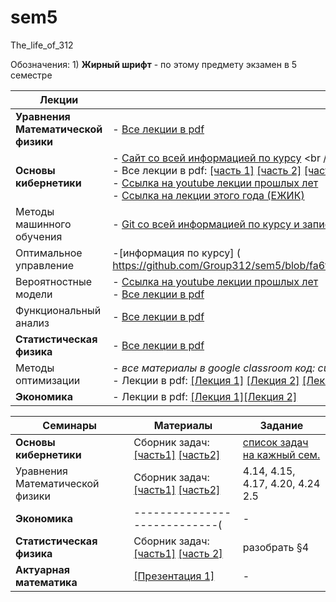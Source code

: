 # sem5
The_life_of_312

Обозначения:  1) **Жирный шрифт** - по этому предмету экзамен в 5 семестре


| Лекции  | Материалы |
| ------------- | ------------- |
| **Уравнения Математической физики**  | - [Все лекции в pdf](https://github.com/Group312/sem5/blob/76f70f386d1b84c0e4e1481fbfdbfb64c6274d3f/Urmaty_lektsii.pdf)  |
| **Основы кибернетики**  | - [Сайт со всей информацией по курсу](https://mk.cs.msu.ru/index.php/%D0%9E%D1%81%D0%BD%D0%BE%D0%B2%D1%8B_%D0%BA%D0%B8%D0%B1%D0%B5%D1%80%D0%BD%D0%B5%D1%82%D0%B8%D0%BA%D0%B8_(2-%D0%B9_%D0%BF%D0%BE%D1%82%D0%BE%D0%BA,_3_%D0%BA%D1%83%D1%80%D1%81)) <br /> - код в google classroom: c7xeepo <br /> - Все лекции в pdf: [[часть 1]](https://github.com/Group312/sem5/blob/14e0c3e6e55c1af0ab3f355da08194e3dbdd4a08/OK_Chast_1_2017_311-319.pdf) [[часть 2]](https://github.com/Group312/sem5/blob/14e0c3e6e55c1af0ab3f355da08194e3dbdd4a08/OK_Chast_2_2017_311-319.pdf) [[часть 3]](https://github.com/Group312/sem5/blob/14e0c3e6e55c1af0ab3f355da08194e3dbdd4a08/OK_Chast_3_2017_311-319.pdf)  [[часть 4]](https://github.com/Group312/sem5/blob/14e0c3e6e55c1af0ab3f355da08194e3dbdd4a08/OK_Chast_4_2017_311-319.pdf)<br /> - [Ссылка на youtube лекции прошлых лет](https://www.youtube.com/playlist?list=PLcsjsqLLSfNBAbnPh-BshH950tTYdGGmR) <br /> - [Ссылка на лекции этого года (ЕЖИК)](https://youtube.com/playlist?list=PLhe7c-LCgl4KNG5fRRKBrF-BJso-M1mdZ)| 
| Методы машинного обучения  | - [Git со всей информацией по курсу и записями лекций](https://github.com/MSU-ML-COURSE/ML-COURSE-22-23)  |
| Оптимальное управление  | -[информация по курсу] ( https://github.com/Group312/sem5/blob/fa6fed8d652e6286118038b57976d26db2c0b342/%D0%A2%D0%B5%D0%BA%D1%81%D1%82%20%D0%B8%D0%BD%D1%81%D1%82%D1%80%D1%83%D0%BA%D1%86%D0%B8%D0%B8%20%D0%B4%D0%BB%D1%8F%20%D0%BA%D1%83%D1%80%D1%81%D0%B0%20%D0%9E%D0%BF%D1%82%D0%B8%D0%BC%D0%B0%D0%BB%D1%8C%D0%BD%D0%BE%D0%B5%20%D0%A3%D0%BF%D1%80%D0%B0%D0%B2%D0%BB%D0%B5%D0%BD%D0%B8%D0%B5.pdf)  |
| Вероятностные модели  | - [Ссылка на youtube лекции прошлых лет](https://youtube.com/playlist?list=PLcsjsqLLSfNBx9exF_geaBYYWuSwNE1sI)<br /> - [Все лекции в pdf](https://github.com/Group312/sem5/blob/63dc86c6bf488e4ca974fd27905854b51396a2da/probabilistic-model-M.pdf) |
| Функциональный анализ  | - [Все лекции в pdf](https://github.com/Group312/sem5/blob/7894849c9056d792966e73c90dce8a057b541da3/40470-39397.pdf)  |
| **Статистическая физика**  | - [Все лекции в pdf](https://github.com/Group312/sem5/blob/1b391ec2ac3f99fcf8e1d3ae8654bf3be38b0aa6/2021_Lektsii_Andreev.pdf)   |
| Методы оптимизации  | - *все материалы в google classroom код: cuukui5* <br /> - Лекции в pdf: [[Лекция 1]](https://github.com/Group312/sem5/blob/ea5102a17f5ea16135c339f6b83920da91245301/OM%20lectures%20up%20to%20Sept%208%202022.pdf) [[Лекция 2]](https://github.com/Group312/sem5/blob/0dfff65798db1a8a4f282f9cdf42c2d6f0280a85/OM%20lectures%20up%20to%20Sept%2015%202022-8-14.pdf) [[Лекция 3]](https://github.com/Group312/sem5/blob/0dfff65798db1a8a4f282f9cdf42c2d6f0280a85/OM%20lectures%20up%20to%20Sept%2015%202022-15-22.pdf)|
| **Экономика**  | - Лекции в pdf: [[Лекция 1]](https://github.com/Group312/sem5/blob/92d5e7bc870c723c8130a83d13f9243193a17a1e/Lektsia_1_Predprinimatelstvo.pdf)[[Лекция 2]](https://github.com/Group312/sem5/blob/333dde79d4cce9755efe629021f4f362d93a6b31/%D0%9B%D0%B5%D0%BA%D1%86%D0%B8%D1%8F-2.-%D0%A6%D0%B5%D0%BD%D0%BE%D0%BE%D0%B1%D1%80%D0%B0%D0%B7%D0%BE%D0%B2%D0%B0%D0%BD%D0%B8%D0%B5....pdf)|

| Семинары  | Материалы | Задание |
| ------------- | -------------  | -------------  |
| **Основы кибернетики**  | Сборник задач: [[часть1]](https://github.com/Group312/sem5/blob/97079b1b0844aac94b44d57194d34d7909b7e968/%D0%97%D0%B0%D0%B4%D0%B0%D1%87%D0%B8%20%D0%B8%20%D1%83%D0%BF%D1%80%D0%B0%D0%B6%D0%BD%D0%B5%D0%BD%D0%B8%D1%8F%20%D0%BF%D0%BE%20%D0%B4%D0%B8%D1%81%D0%BA%D1%80%D0%B5%D1%82%D0%BD%D0%BE%D0%B9%20%D0%BC%D0%B0%D1%82%D0%B5%D0%BC%D0%B0%D1%82%D0%B8%D0%BA%D0%B5%20%D0%93%D0%B0%D0%B2%D1%80%D0%B8%D0%BB%D0%BE%D0%B2%20%D0%93.%D0%9F.%20%D0%A1%D0%B0%D0%BF%D0%BE%D0%B6%D0%B5%D0%BD%D0%BA%D0%BE%20%D0%90.%D0%90.%202005%20(1)-1-300.pdf) [[часть2]](https://github.com/Group312/sem5/blob/97079b1b0844aac94b44d57194d34d7909b7e968/%D0%97%D0%B0%D0%B4%D0%B0%D1%87%D0%B8%20%D0%B8%20%D1%83%D0%BF%D1%80%D0%B0%D0%B6%D0%BD%D0%B5%D0%BD%D0%B8%D1%8F%20%D0%BF%D0%BE%20%D0%B4%D0%B8%D1%81%D0%BA%D1%80%D0%B5%D1%82%D0%BD%D0%BE%D0%B9%20%D0%BC%D0%B0%D1%82%D0%B5%D0%BC%D0%B0%D1%82%D0%B8%D0%BA%D0%B5%20%D0%93%D0%B0%D0%B2%D1%80%D0%B8%D0%BB%D0%BE%D0%B2%20%D0%93.%D0%9F.%20%D0%A1%D0%B0%D0%BF%D0%BE%D0%B6%D0%B5%D0%BD%D0%BA%D0%BE%20%D0%90.%D0%90.%202005%20(1)-300-416.pdf)  | [список задач на кажный сем.](https://github.com/Group312/sem5/blob/b10c93d25e964f8bec60d9172abb84a4f9a00b74/Kurs_OK-22-2_311-319-7-8.pdf) |
| Уравнения Математической физики  | Сборник задач: [[часть1]](https://github.com/Group312/sem5/blob/ae4f2440d91055f6c1c158d687c17e0458343e18/Zadachnik-1-40.pdf) [[часть2]](https://github.com/Group312/sem5/blob/ae4f2440d91055f6c1c158d687c17e0458343e18/Zadachnik-41-81.pdf) | 4.14, 4.15, 4.17, 4.20, 4.24 2.5|
| **Экономика**  | ----------------------------(   | - |
| **Статистическая физика**  | Сборник задач: [[часть1]](https://github.com/Group312/sem5/blob/cc5db8e0c40133c745a63a8b67a280955f7dcdf2/Thermodynamics_and_statistical_physics_for_math%20(2)-1-44.pdf) [[часть 2]](https://github.com/Group312/sem5/blob/cc5db8e0c40133c745a63a8b67a280955f7dcdf2/Thermodynamics_and_statistical_physics_for_math%20(2)-45-88.pdf)  | разобрать §4|
| **Актуарная математика**  | [[Презентация 1]](https://github.com/Group312/sem5/blob/c51b5d4a7a18517cf6f0080a67b42d82551d71e7/AM2022_L2p.pdf)   | - |

